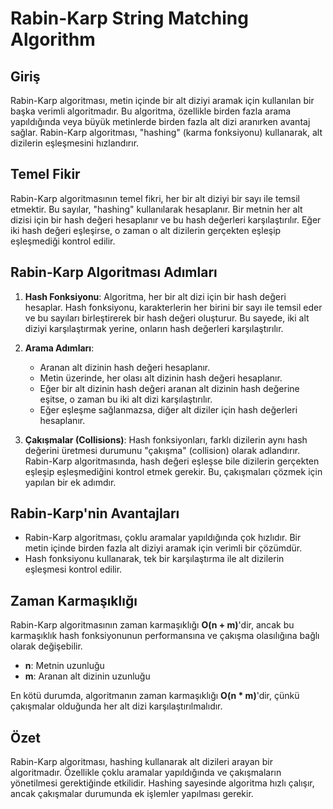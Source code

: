 # Rabin-Karp String Matching Algorithm

## Giriş

Rabin-Karp algoritması, metin içinde bir alt diziyi aramak için kullanılan bir başka verimli algoritmadır. Bu algoritma, özellikle birden fazla arama yapıldığında veya büyük metinlerde birden fazla alt dizi aranırken avantaj sağlar. Rabin-Karp algoritması, "hashing" (karma fonksiyonu) kullanarak, alt dizilerin eşleşmesini hızlandırır.

## Temel Fikir

Rabin-Karp algoritmasının temel fikri, her bir alt diziyi bir sayı ile temsil etmektir. Bu sayılar, "hashing" kullanılarak hesaplanır. Bir metnin her alt dizisi için bir hash değeri hesaplanır ve bu hash değerleri karşılaştırılır. Eğer iki hash değeri eşleşirse, o zaman o alt dizilerin gerçekten eşleşip eşleşmediği kontrol edilir.

## Rabin-Karp Algoritması Adımları

1. **Hash Fonksiyonu**:
   Algoritma, her bir alt dizi için bir hash değeri hesaplar. Hash fonksiyonu, karakterlerin her birini bir sayı ile temsil eder ve bu sayıları birleştirerek bir hash değeri oluşturur. Bu sayede, iki alt diziyi karşılaştırmak yerine, onların hash değerleri karşılaştırılır.

2. **Arama Adımları**:
   - Aranan alt dizinin hash değeri hesaplanır.
   - Metin üzerinde, her olası alt dizinin hash değeri hesaplanır.
   - Eğer bir alt dizinin hash değeri aranan alt dizinin hash değerine eşitse, o zaman bu iki alt dizi karşılaştırılır.
   - Eğer eşleşme sağlanmazsa, diğer alt diziler için hash değerleri hesaplanır.

3. **Çakışmalar (Collisions)**:
   Hash fonksiyonları, farklı dizilerin aynı hash değerini üretmesi durumunu "çakışma" (collision) olarak adlandırır. Rabin-Karp algoritmasında, hash değeri eşleşse bile dizilerin gerçekten eşleşip eşleşmediğini kontrol etmek gerekir. Bu, çakışmaları çözmek için yapılan bir ek adımdır.

## Rabin-Karp'nin Avantajları

- Rabin-Karp algoritması, çoklu aramalar yapıldığında çok hızlıdır. Bir metin içinde birden fazla alt diziyi aramak için verimli bir çözümdür.
- Hash fonksiyonu kullanarak, tek bir karşılaştırma ile alt dizilerin eşleşmesi kontrol edilir.

## Zaman Karmaşıklığı

Rabin-Karp algoritmasının zaman karmaşıklığı **O(n + m)**'dir, ancak bu karmaşıklık hash fonksiyonunun performansına ve çakışma olasılığına bağlı olarak değişebilir.

- **n**: Metnin uzunluğu
- **m**: Aranan alt dizinin uzunluğu

En kötü durumda, algoritmanın zaman karmaşıklığı **O(n * m)**'dir, çünkü çakışmalar olduğunda her alt dizi karşılaştırılmalıdır.

## Özet

Rabin-Karp algoritması, hashing kullanarak alt dizileri arayan bir algoritmadır. Özellikle çoklu aramalar yapıldığında ve çakışmaların yönetilmesi gerektiğinde etkilidir. Hashing sayesinde algoritma hızlı çalışır, ancak çakışmalar durumunda ek işlemler yapılması gerekir.
